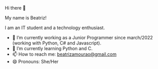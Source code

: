 Hi there 👋

My name is Beatriz!

I am an IT student and a technology enthusiast.

- 🔭 I’m currently working as a Junior Programmer since march/2022 (working with Python, C# and Javascript). 
- 🌱 I’m currently learning Python and C.
- 📫 How to reach me: beatrizamourao@gmail.com
- 😄 Pronouns: She/Her


